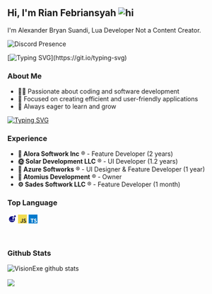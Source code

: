 ## Hi, I'm Rian Febriansyah <img src="https://user-images.githubusercontent.com/1303154/88677602-1635ba80-d120-11ea-84d8-d263ba5fc3c0.gif" width="28px" alt="hi">

I'm Alexander Bryan Suandi, Lua Developer Not a Content Creator.

![Discord Presence](https://discord.c99.nl/widget/theme-3/1118453649727823974.png)

[![Typing SVG](https://readme-typing-svg.herokuapp.com?font=Inter&weight=500&size=25&pause=1000&color=7629F7&random=false&width=435&lines=Hello%2C+Im+Rian+Febriansyah!;LuaU+Developer;14+y.o+Developer;Nice+to+meet+You!)](https://git.io/typing-svg)

### About Me

- 🧑‍💻 Passionate about coding and software development
- 🎯 Focused on creating efficient and user-friendly applications
- 🌱 Always eager to learn and grow

[![Typing SVG](https://readme-typing-svg.demolab.com?font=Fira+Code&pause=1000&random=false&width=435&lines=My+Experience;Developer;UI+Designer;Feature+Developer)](https://git.io/typing-svg)<br/>

### Experience

- **🚀 Alora Softwork Inc** ® - Feature Developer (2 years)  
- **🌞 Solar Development LLC** ® - UI Developer (1.2 years)  
- **🧪 Azure Softworks** ® - UI Designer & Feature Developer (1 year)  
- **👑 Atomius Development** ® - Owner  
- **⚙️ Sades Softwork LLC** ® - Feature Developer (1 month)  

### Top Language

<code><img height="20" src="https://raw.githubusercontent.com/github/explore/80688e429a7d4ef2fca1e82350fe8e3517d3494d/topics/lua/lua.png"></code>
<code><img height="20" src="https://raw.githubusercontent.com/github/explore/80688e429a7d4ef2fca1e82350fe8e3517d3494d/topics/javascript/javascript.png"></code>
<code><img height="20" src="https://raw.githubusercontent.com/github/explore/80688e429a7d4ef2fca1e82350fe8e3517d3494d/topics/typescript/typescript.png"></code>

<br />

### Github Stats

![VisionExe github stats](https://github-readme-stats.vercel.app/api?username=VisionExe&count_private=true&show_icons=true&theme=radical)

<a href="https://github.com/anuraghazra/github-readme-stats">
  <!-- Change the `github-readme-stats.anuraghazra1.vercel.app` to `github-readme-stats.vercel.app`  -->
  <img align="center" src="https://github-readme-stats.anuraghazra1.vercel.app/api/top-langs/?username=VisionExe&layout=compact&theme=radical" />
</a>

</details>

